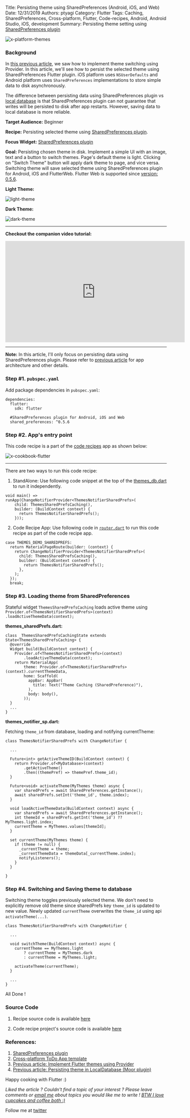 Title: Persisting theme using SharedPreferences (Android, iOS, and Web)
Date: 12/31/2019
Authors: ptyagi
Category: Flutter
Tags: Caching, SharedPreferences, Cross-platform, Flutter, Code-recipes, Android, Android Studio, iOS, development
Summary: Persisting theme setting using [SharedPreferences plugin](https://pub.dev/packages/shared_preferences)

![x-platform-themes]({attach}../../images/flutter/themes_sharedprefs.png)

### Background ###

In [this previous article](https://ptyagicodecamp.github.io/implement-flutter-themes-using-provider.html), we saw how to implement theme switching using Provider. In this article, we'll see how to persist the selected theme using SharedPreferences Flutter plugin. iOS platform uses `NSUserDefaults` and Android platform uses `SharedPreferences` implementations to store simple data to disk asynchronously.

The difference between persisting data using SharedPreferences plugin vs [local database](https://ptyagicodecamp.github.io/persist-theme-setting-in-localdatabase-moor-plugin.html) is that SharedPreferences plugin can not guarantee that writes will be persisted to disk after app restarts. However, saving data to local database is more reliable.

**Target Audience:** Beginner

**Recipe:** Persisting selected theme using [SharedPreferences plugin](https://pub.dev/packages/shared_preferences).

**Focus Widget:** [SharedPreferences plugin](https://pub.dev/packages/shared_preferences)

**Goal:** Persisting chosen theme in disk. Implement a simple UI with an image, text and a button to switch themes. Page's default theme is light. Clicking on "Switch Theme" button will apply dark theme to page, and vice versa. Switching theme will save selected theme using SharedPreferences plugin for Android, iOS and FlutterWeb. Flutter Web is supported since [version: 0.5.6](https://pub.dev/packages/shared_preferences#056).

**Light Theme:**

![light-theme]({attach}../../images/flutter/ios_themes2.jpg)


**Dark Theme:**

![dark-theme]({attach}../../images/flutter/ios_themes3.jpg)

---

**Checkout the companion video tutorial:**
<iframe width="560" height="315" src="https://www.youtube.com/embed/" frameborder="0" allow="accelerometer; autoplay; encrypted-media; gyroscope; picture-in-picture" allowfullscreen></iframe>

---

**Note:** In this article, I'll only focus on persisting data using SharedPreferences plugin. Please refer to [previous article](https://ptyagicodecamp.github.io/implement-flutter-themes-using-provider.html) for app architecture and other details.

### Step #1. `pubspec.yaml` ###
Add package dependencies in `pubspec.yaml`:
```
dependencies:
  flutter:
    sdk: flutter

  #SharedPreferences plugin for Android, iOS and Web
  shared_preferences: ^0.5.6
```

### Step #2. App's entry point ###

This code recipe is a part of the [code recipes](https://ptyagicodecamp.github.io/flutter-live-booklet-flutter-component-recipes.html#flutter-live-booklet-flutter-component-recipes) app as shown below:

![x-cookbook-flutter]({attach}../../images/flutter/cookbook_menu.jpg)

---

There are two ways to run this code recipe:

1. StandAlone: Use following code snippet at the top of the [themes_db.dart](https://github.com/ptyagicodecamp/flutter_cookbook/blob/widgets/flutter_widgets/lib/themes/sharedPrefs/themes_sharedPrefs.dart) to run it independently.
```
void main() => runApp(ChangeNotifierProvider<ThemesNotifierSharedPrefs>(
    child: ThemesSharedPrefsCaching(),
    builder: (BuildContext context) {
      return ThemesNotifierSharedPrefs();
    }));
```

2. Code Recipe App: Use following code in [`router.dart`](https://github.com/ptyagicodecamp/flutter_cookbook/blob/widgets/flutter_widgets/lib/router.dart) to run this code recipe as part of the code recipe app.

```
case THEMES_DEMO_SHAREDPREFS:
  return MaterialPageRoute(builder: (context) {
    return ChangeNotifierProvider<ThemesNotifierSharedPrefs>(
      child: ThemesSharedPrefsCaching(),
      builder: (BuildContext context) {
        return ThemesNotifierSharedPrefs();
      },
    );
  });
  break;
```

### Step #3. Loading theme from SharedPreferences ###

Stateful widget `ThemesSharedPrefsCaching` loads active theme using `Provider.of<ThemesNotifierSharedPrefs>(context)
        .loadActiveThemeData(context);`

**themes_sharedPrefs.dart:**

```
class _ThemesSharedPrefsCachingState extends State<ThemesSharedPrefsCaching> {
  @override
  Widget build(BuildContext context) {
    Provider.of<ThemesNotifierSharedPrefs>(context)
        .loadActiveThemeData(context);
    return MaterialApp(
        theme: Provider.of<ThemesNotifierSharedPrefs>(context).currentThemeData,
        home: Scaffold(
          appBar: AppBar(
            title: Text("Theme Caching (SharedPreference)"),
          ),
          body: body(),
        ));
  }
  ...
}  
```

**themes_notifier_sp.dart:**

Fetching `theme_id` from database, loading and notifying currentTheme:

```
class ThemesNotifierSharedPrefs with ChangeNotifier {

  ...

  Future<int> getActiveThemeID(BuildContext context) {
    return Provider.of<MyDatabase>(context)
        .getActiveTheme()
        .then((themePref) => themePref.theme_id);
  }

  Future<void> activateTheme(MyThemes theme) async {
    var sharedPrefs = await SharedPreferences.getInstance();
    await sharedPrefs.setInt('theme_id', theme.index);
  }

  void loadActiveThemeData(BuildContext context) async {
    var sharedPrefs = await SharedPreferences.getInstance();
    int themeId = sharedPrefs.getInt('theme_id') ?? MyThemes.light.index;
    currentTheme = MyThemes.values[themeId];
  }

  set currentTheme(MyThemes theme) {
    if (theme != null) {
      _currentTheme = theme;
      _currentThemeData = themeData[_currentTheme.index];
      notifyListeners();
    }
  }

}
```


### Step #4. Switching and Saving theme to database ###

Switching theme toggles previously selected theme. We don't need to explicitly remove old theme since sharedPrefs key `theme_id` is updated to new value. Newly updated `currentTheme` overwrites the `theme_id` using api `activateTheme(...)`.

```
class ThemesNotifierSharedPrefs with ChangeNotifier {

  ...

  void switchTheme(BuildContext context) async {
    currentTheme == MyThemes.light
        ? currentTheme = MyThemes.dark
        : currentTheme = MyThemes.light;

    activateTheme(currentTheme);
  }

  ...
}
```

All Done !

### Source Code ###
1. Recipe source code is available [here](https://github.com/ptyagicodecamp/flutter_cookbook/tree/widgets/flutter_widgets/lib/themes/db)

2. Code recipe project's source code is available [here](https://github.com/ptyagicodecamp/flutter_cookbook/tree/widgets/flutter_widgets/)


### References: ###
1. [SharedPreferences plugin](https://pub.dev/packages/shared_preferences)
2. [Cross-platform ToDo App template](https://github.com/appleeducate/moor_shared)
3. [Previous article: Implement Flutter themes using Provider](https://ptyagicodecamp.github.io/implement-flutter-themes-using-provider.html)
4. [Previous article: Persisting theme in LocalDatabase (Moor plugin)](https://ptyagicodecamp.github.io/persist-theme-setting-in-localdatabase-moor-plugin.html)

Happy cooking with Flutter :)

_Liked the article ?
Couldn't find a topic of your interest ? Please leave comments or [email me](mailto:ptyagicodecamp@gmail.com) about topics you would like me to write !
[BTW I love cupcakes and coffee both :)](https://www.paypal.me/pritya)_

Follow me at [twitter](https://twitter.com/ptyagi13)
